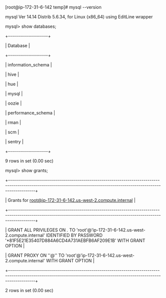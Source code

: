 [root@ip-172-31-6-142 temp]# mysql --version

mysql  Ver 14.14 Distrib 5.6.34, for Linux (x86_64) using  EditLine wrapper

mysql> show databases;

+--------------------+

| Database           |

+--------------------+

| information_schema |

| hive               |

| hue                |

| mysql              |

| oozie              |

| performance_schema |

| rman               |

| scm                |

| sentry             |

+--------------------+

9 rows in set (0.00 sec)

mysql> show grants;

+-------------------------------------------------------------------------------------------------------------------------------------------------------------------------+

| Grants for root@ip-172-31-6-142.us-west-2.compute.internal                                                                                                              |

+-------------------------------------------------------------------------------------------------------------------------------------------------------------------------+

| GRANT ALL PRIVILEGES ON *.* TO 'root'@'ip-172-31-6-142.us-west-2.compute.internal' IDENTIFIED BY PASSWORD '*81F5E21E35407D884A6CD4A731AEBFB6AF209E1B' WITH GRANT OPTION |

| GRANT PROXY ON ''@'' TO 'root'@'ip-172-31-6-142.us-west-2.compute.internal' WITH GRANT OPTION                                                                           |

+-------------------------------------------------------------------------------------------------------------------------------------------------------------------------+

2 rows in set (0.00 sec)

